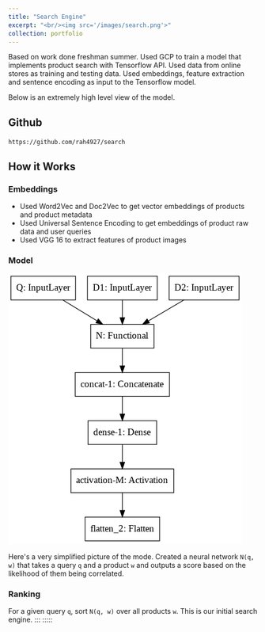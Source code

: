 ```yaml
---
title: "Search Engine"
excerpt: "<br/><img src='/images/search.png'>"
collection: portfolio
---
```


Based on work done freshman summer. Used GCP to train a model that
implements product search with Tensorflow API. Used data from online
stores as training and testing data. Used embeddings, feature extraction
and sentence encoding as input to the Tensorflow model.

Below is an extremely high level view of the model.

## Github

`https://github.com/rah4927/search`

## How it Works

### Embeddings

-   Used Word2Vec and Doc2Vec to get vector embeddings of products and
    product metadata
-   Used Universal Sentence Encoding to get embeddings of product raw
    data and user queries
-   Used VGG 16 to extract features of product images

### Model

![](images/search_model.png%3Fraw=true)

Here's a very simplified picture of the mode. Created a neural network `N(q, w)` that takes a query `q` and a product
`w` and outputs a score based on the likelihood of them being
correlated.

### Ranking

For a given query `q`, sort `N(q, w)` over all products `w`. This is our
initial search engine.
:::
:::::

